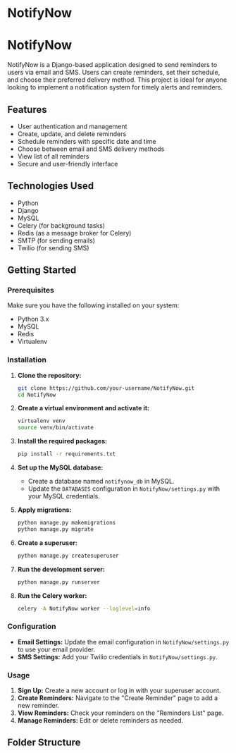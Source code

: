 # NotifyNow

# NotifyNow

NotifyNow is a Django-based application designed to send reminders to users via email and SMS. Users can create reminders, set their schedule, and choose their preferred delivery method. This project is ideal for anyone looking to implement a notification system for timely alerts and reminders.

## Features

- User authentication and management
- Create, update, and delete reminders
- Schedule reminders with specific date and time
- Choose between email and SMS delivery methods
- View list of all reminders
- Secure and user-friendly interface

## Technologies Used

- Python
- Django
- MySQL
- Celery (for background tasks)
- Redis (as a message broker for Celery)
- SMTP (for sending emails)
- Twilio (for sending SMS)

## Getting Started

### Prerequisites

Make sure you have the following installed on your system:

- Python 3.x
- MySQL
- Redis
- Virtualenv

### Installation

1. **Clone the repository:**
    ```sh
    git clone https://github.com/your-username/NotifyNow.git
    cd NotifyNow
    ```

2. **Create a virtual environment and activate it:**
    ```sh
    virtualenv venv
    source venv/bin/activate
    ```

3. **Install the required packages:**
    ```sh
    pip install -r requirements.txt
    ```

4. **Set up the MySQL database:**

    - Create a database named `notifynow_db` in MySQL.
    - Update the `DATABASES` configuration in `NotifyNow/settings.py` with your MySQL credentials.

5. **Apply migrations:**
    ```sh
    python manage.py makemigrations
    python manage.py migrate
    ```

6. **Create a superuser:**
    ```sh
    python manage.py createsuperuser
    ```

7. **Run the development server:**
    ```sh
    python manage.py runserver
    ```

8. **Run the Celery worker:**
    ```sh
    celery -A NotifyNow worker --loglevel=info
    ```

### Configuration

- **Email Settings:** Update the email configuration in `NotifyNow/settings.py` to use your email provider.
- **SMS Settings:** Add your Twilio credentials in `NotifyNow/settings.py`.

### Usage

1. **Sign Up:** Create a new account or log in with your superuser account.
2. **Create Reminders:** Navigate to the "Create Reminder" page to add a new reminder.
3. **View Reminders:** Check your reminders on the "Reminders List" page.
4. **Manage Reminders:** Edit or delete reminders as needed.

## Folder Structure

